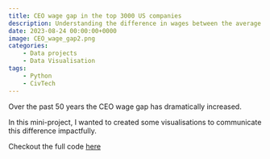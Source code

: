 ```yaml
---
title: CEO wage gap in the top 3000 US companies
description: Understanding the difference in wages between the average employee and a CEO 
date: 2023-08-24 00:00:00+0000
image: CEO_wage_gap2.png
categories:
    - Data projects
    - Data Visualisation
tags:
    - Python
    - CivTech
---
```


Over the past 50 years the CEO wage gap has dramatically increased.

In this mini-project, I wanted to created some visualisations to communicate this difference impactfully.

Checkout the full code [here](https://www.kaggle.com/code/wilomentena/eda-ceo-vs-worker-pay-2023)